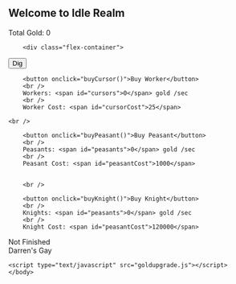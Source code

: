 ## Welcome to Idle Realm
Total Gold: <span id="cookies">0</span>
<html>
	<head>
		<link rel="stylesheet" type="text/css" href="interface.css" />
		<style>
.flex-container {
  display: flex;
  justify-content: center;
  background-color: DodgerBlue;
}

.flex-container > div {
  background-color: #f1f1f1;
  width: 200px;
  margin: 1px;
  text-align: center;
  line-height: 75px;
  font-size: 14px;
}
</style>
	</head>
	<body>
		
		<div class="flex-container">
  <div>

<button onclick="cookieClick(1)">Dig</button>
		<br />
		
		
		<button onclick="buyCursor()">Buy Worker</button>
		<br />
		Workers: <span id="cursors">0</span> gold /sec
		<br />
		Worker Cost: <span id="cursorCost">25</span>
		
	<br />
		
		<button onclick="buyPeasant()">Buy Peasant</button>
		<br />
		Peasants: <span id="peasants">0</span> gold /sec
		<br />
		Peasant Cost: <span id="peasantCost">1000</span>
		
		
		<br />
		
		<button onclick="buyKnight()">Buy Knight</button>
		<br />
		Knights: <span id="peasants">0</span> gold /sec
		<br />
		Knight Cost: <span id="peasantCost">120000</span>

</div>
  <div>Not Finished</div>
  <div>Darren's Gay</div>  
</div>
		
		
		
		
		
		
		
		
		

	
	
	
	
	
	<script type="text/javascript" src="goldupgrade.js"></script>
	</body>
</html>
